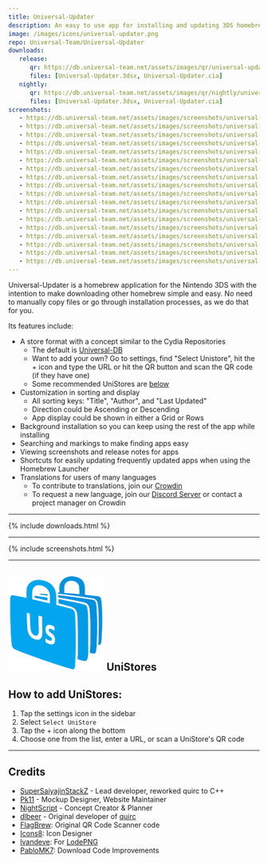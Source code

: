 ```yaml
---
title: Universal-Updater
description: An easy to use app for installing and updating 3DS homebrew
image: /images/icons/universal-updater.png
repo: Universal-Team/Universal-Updater
downloads:
   release:
      qr: https://db.universal-team.net/assets/images/qr/universal-updater.cia.png
      files: [Universal-Updater.3dsx, Universal-Updater.cia]
   nightly:
      qr: https://db.universal-team.net/assets/images/qr/nightly/universal-updater.cia.png
      files: [Universal-Updater.3dsx, Universal-Updater.cia]
screenshots:
   - https://db.universal-team.net/assets/images/screenshots/universal-updater/entry-info.png
   - https://db.universal-team.net/assets/images/screenshots/universal-updater/download-list.png
   - https://db.universal-team.net/assets/images/screenshots/universal-updater/queue-menu.png
   - https://db.universal-team.net/assets/images/screenshots/universal-updater/search-menu.png
   - https://db.universal-team.net/assets/images/screenshots/universal-updater/sort-menu.png
   - https://db.universal-team.net/assets/images/screenshots/universal-updater/settings-menu.png
   - https://db.universal-team.net/assets/images/screenshots/universal-updater/mark-menu.png
   - https://db.universal-team.net/assets/images/screenshots/universal-updater/screenshot.png
   - https://db.universal-team.net/assets/images/screenshots/universal-updater/release-notes.png
   - https://db.universal-team.net/assets/images/screenshots/universal-updater/list-style.png
   - https://db.universal-team.net/assets/images/screenshots/universal-updater/language-selection.png
   - https://db.universal-team.net/assets/images/screenshots/universal-updater/store-selection.png
   - https://db.universal-team.net/assets/images/screenshots/universal-updater/recommended-unistores.png
   - https://db.universal-team.net/assets/images/screenshots/universal-updater/auto-update-settings.png
   - https://db.universal-team.net/assets/images/screenshots/universal-updater/gui-settings.png
   - https://db.universal-team.net/assets/images/screenshots/universal-updater/directory-settings.png
   - https://db.universal-team.net/assets/images/screenshots/universal-updater/directory-selection.png
   - https://db.universal-team.net/assets/images/screenshots/universal-updater/credits.png
---
```


Universal-Updater is a homebrew application for the Nintendo 3DS with the intention to make downloading other homebrew simple and easy. No need to manually copy files or go through installation processes, as we do that for you.

Its features include:
- A store format with a concept similar to the Cydia Repositories
   - The default is <a href="https://db.universal-team.net">Universal-DB</a>
   - Want to add your own? Go to settings, find "Select Unistore", hit the + icon and type the URL or hit the QR button and scan the QR code (if they have one)
   - Some recommended UniStores are <a href="#unistores">below</a>
- Customization in sorting and display
   - All sorting keys: "Title", "Author", and "Last Updated"
   - Direction could be Ascending or Descending
   - App display could be shown in either a Grid or Rows
- Background installation so you can keep using the rest of the app while installing
- Searching and markings to make finding apps easy
- Viewing screenshots and release notes for apps
- Shortcuts for easily updating frequently updated apps when using the Homebrew Launcher
- Translations for users of many languages
   - To contribute to translations, join our <a href="https://crwd.in/universal-updater">Crowdin</a>
   - To request a new language, join our <a href="../discord.html">Discord Server</a> or contact a project manager on Crowdin

----

{% include downloads.html %}

----

{% include screenshots.html %}

----

## ![UniStore logo](/images/icons/unistore.png) UniStores
<div class="row">
	<div class="col-sm-4">
		<h2>How to add UniStores:</h2>
	</div>
	<div class="col-sm-8">
		<ol>
			<li>Tap the settings icon in the sidebar</li>
			<li>Select <code>Select UniStore</code></li>
			<li>Tap the + icon along the bottom</li>
			<li>Choose one from the list, enter a URL, or scan a UniStore's QR code</li>
		</ol>
	</div>
</div>

----

## Credits
- [SuperSaiyajinStackZ](https://github.com/SuperSaiyajinStackZ) - Lead developer, reworked quirc to C++
- [Pk11](https://github.com/Epicpkmn11) - Mockup Designer, Website Maintainer
- [NightScript](https://github.com/NightYoshi370) - Concept Creator & Planner
- [dlbeer](https://github.com/dlbeer) - Original developer of [quirc](https://github.com/dlbeer/quirc)
- [FlagBrew](https://github.com/FlagBrew): Original QR Code Scanner code
- [Icons8](https://icons8.com/): Icon Designer
- [lvandeve](https://github.com/lvandeve): For [LodePNG](https://github.com/lvandeve/lodepng)
- [PabloMK7](https://github.com/mariohackandglitch): Download Code Improvements
